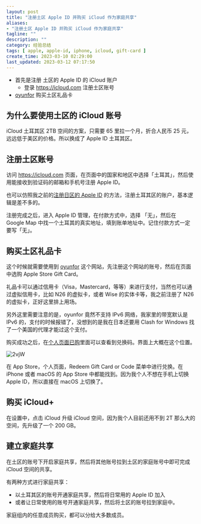 ```yaml
---
layout: post
title: "注册土区 Apple ID 并购买 iCloud 作为家庭共享"
aliases:
- "注册土区 Apple ID 并购买 iCloud 作为家庭共享"
tagline: ""
description: ""
category: 经验总结
tags: [ apple, apple-id, iphone, icloud, gift-card ]
create_time: 2023-03-10 02:29:00
last_updated: 2023-03-12 07:17:50
---
```


- 首先是注册 土区的 Apple ID 的 iCloud 账户
  - 登录 <https://icloud.com> 注册土区账号
- [oyunfor](https://www.oyunfor.com) 购买土区礼品卡

## 为什么要使用土区的 iCloud 账号

iCloud 土耳其区 2TB 空间的方案，只需要 65 里拉一个月，折合人民币 25 元，远远低于美区的价格。所以换成了 Apple ID 土耳其区。

## 注册土区账号

访问 <https://icloud.com> 页面，在页面中的国家和地区中选择「土耳其」，然后使用能接收到验证码的邮箱和手机号注册 Apple ID。

也可以仿照我之前的[注册日区的 Apple ID](/post/2022/11/how-to-registr-japan-app-store.html) 的方法，注册土耳其区的账户，基本逻辑是差不多的。

注册完成之后，进入 Apple ID 管理，在付款方式中，选择 「无」，然后在 Google Map 中找一个土耳其的真实地址，填到账单地址中。记住付款方式一定要写「无」。

## 购买土区礼品卡

这个时候就需要使用到 [oyunfor](https://www.oyunfor.com/) 这个网站，先注册这个网站的账号，然后在页面中选购 Apple Store Gift Card。

礼品卡可以通过信用卡（Visa，Mastercard，等等）来进行支付，当然也可以通过虚拟信用卡，比如 N26 的虚拟卡，或者 Wise 的实体卡等，我之前注册了 N26 的虚拟卡，正好这里排上用场。

另外这里需要注意的是，oyunfor 竟然不支持 IPv6 网络，我家里的带宽默认是 IPv6 的，支付的时候报错了，没想到的是我在日本还要用 Clash for Windows 找了一个美国的代理才能过这个支付。

购买成功之后，在[个人页面已购](https://www.oyunfor.com/profil/aldiklarim)里面可以查看到兑换码。界面上大概在这个位置。

![2vjW](https://photo.einverne.info/images/2023/03/12/2vjW.png)

在 App Store，个人页面，Redeem Gift Card or Code 菜单中进行兑换。在 iPhone 或者 macOS 的 App Store 中都能找到。因为我个人不想在手机上切换 Apple ID，所以直接在 macOS 上切换了。

## 购买 iCloud+

在设置中，点击 iCloud 升级 iCloud 空间，因为我个人目前还用不到 2T 那么大的空间，先升级了一个 200 GB。

## 建立家庭共享

在土区的账号下开启家庭共享，然后将其他账号拉到土区的家庭账号中即可完成 iCloud 空间的共享。

有两种方式进行家庭共享：

- 以土耳其区的账号开通家庭共享，然后将日常用的 Apple ID 加入
- 或者让日常使用的账号开通家庭共享，然后将土区的账号拉到家庭中。

家庭组内的任意成员购买，都可以分给大多数成员。
